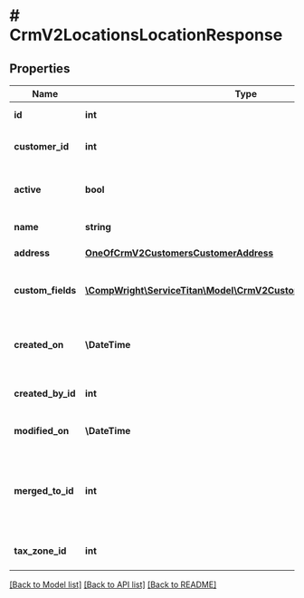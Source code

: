 # # CrmV2LocationsLocationResponse

## Properties

Name | Type | Description | Notes
------------ | ------------- | ------------- | -------------
**id** | **int** | ID of the location |
**customer_id** | **int** | ID of the location’s customer. |
**active** | **bool** | If false, the record has been deactivated. |
**name** | **string** | Name of the location |
**address** | [**OneOfCrmV2CustomersCustomerAddress**](OneOfCrmV2CustomersCustomerAddress.md) | Location’s address |
**custom_fields** | [**\CompWright\ServiceTitan\Model\CrmV2CustomersCustomFieldModel[]**](CrmV2CustomersCustomFieldModel.md) | Location record’s custom fields |
**created_on** | **\DateTime** | DateTime (UTC) that location record was created |
**created_by_id** | **int** | User ID who created the record. |
**modified_on** | **\DateTime** | Modified On (UTC) for the record. |
**merged_to_id** | **int** | Tells you which location record this record was merged into. | [optional]
**tax_zone_id** | **int** | ID of the location tax zone | [optional]

[[Back to Model list]](../../README.md#models) [[Back to API list]](../../README.md#endpoints) [[Back to README]](../../README.md)
